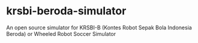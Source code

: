 # krsbi-beroda-simulator
An open source simulator for KRSBI-B (Kontes Robot Sepak Bola Indonesia Beroda) or Wheeled Robot Soccer Simulator 
